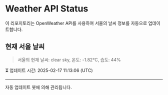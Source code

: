 
# Weather API Status

이 리포지토리는 OpenWeather API를 사용하여 서울의 날씨 정보를 자동으로 업데이트합니다.

## 현재 서울 날씨
> 서울의 현재 날씨: clear sky, 온도: -1.82°C, 습도: 44%

⏳ 업데이트 시간: 2025-02-17 11:13:06 (UTC)

---
자동 업데이트 봇에 의해 관리됩니다.
